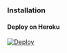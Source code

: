 
### Installation
#### Deploy on Heroku
[![Deploy](https://www.herokucdn.com/deploy/button.svg)](https://heroku.com/deploy?template=https://github.com/Devikaiii/FilterFileShare)
